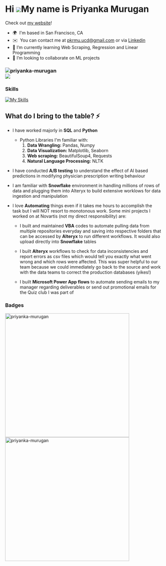 Hi ![](https://user-images.githubusercontent.com/18350557/176309783-0785949b-9127-417c-8b55-ab5a4333674e.gif)My name is Priyanka Murugan 
========================================================================================================================================

Check out [my website](https://priyanka-murugan.github.io/)!

*   🌍  I'm based in San Francisco, CA
*   ✉️  You can contact me at [pkrmu.ucd@gmail.com](mailto:pkrmu.ucd@gmail.com) or via [Linkedin](https://www.linkedin.com/in/priyanka-murugan/)
*   🌱  I’m currently learning Web Scraping, Regression and Linear Programming
*   🤝  I’m looking to collaborate on ML projects



<h3 align="left"><img src="https://komarev.com/ghpvc/?username=priyanka-murugan" alt="priyanka-murugan"> <br> <a href="https://hits.seeyoufarm.com"><img src="https://hits.seeyoufarm.com/api/count/incr/badge.svg?url=https%3A%2F%2Fpriyanka-murugan.github.io&count_bg=%2379C83D&title_bg=%23555555&icon=&icon_color=%23E7E7E7&title=hits&edge_flat=false"/></a> </h3>

### Skills 
<!-- <p align="left">
<a href="https://www.python.org/" target="_blank" rel="noreferrer"><img src="https://raw.githubusercontent.com/danielcranney/readme-generator/main/public/icons/skills/python-colored.svg" width="36" height="36" alt="Python" /></a>
<a href="https://www.mysql.com/" target="_blank" rel="noreferrer"><img src="https://raw.githubusercontent.com/danielcranney/readme-generator/main/public/icons/skills/mysql-colored.svg" width="36" height="36" alt="MySQL" /></a>
<a href="https://flask.palletsprojects.com/en/2.0.x/" target="_blank" rel="noreferrer"><img src="https://raw.githubusercontent.com/danielcranney/readme-generator/main/public/icons/skills/flask-colored.svg" width="36" height="36" alt="Flask" /></a>
<a href="https://www.adobe.com/uk/products/photoshop.html" target="_blank" rel="noreferrer"><img src="https://raw.githubusercontent.com/danielcranney/readme-generator/main/public/icons/skills/photoshop-colored.svg" width="36" height="36" alt="Photoshop" /></a>
<a href="adobe.com/uk/products/illustrator.html" target="_blank" rel="noreferrer"><img src="https://raw.githubusercontent.com/danielcranney/readme-generator/main/public/icons/skills/illustrator-colored.svg" width="36" height="36" alt="Illustrator" /></a>
</p> -->

[![My Skills](https://skillicons.dev/icons?i=py,r,gcp,flask,mysql,mongodb,regex,selenium,sqlite)](https://skillicons.dev)
                    
                      


<!-- ## Background 💬

I have a **Bachelor of Technology** degree in **Metallurgical and Materials Engineering** from **Visvesvaraya National Institute of Technology, Nagpur (India).** During my time there, I extensively worked on Materials Science research related to various topics right from Magnesium Alloys for Aerospace applications to Biomass derived Super-Capacitors. My work at **National University of Singapore** even resulted in a ***paper at a leading publication in my research field***. I learnt that everything ultimately comes down to the Structure-Property-Processing relationship which means that the same material could be structured in different ways and for different applications. Curious to work on ways we could model materials to accelerate property prediction, I dwelled deeper into ***machine learning*** and realised that I was more curious about this field and wanted to move beyond my undergraduate major. 

## Professional Experience 🔭

Quick to pivot into ML and Analytics and get my hands dirty, I started working as a **Business Analyst at Novartis** right after graduation. The span of 2 exciting years cemented my interest in understanding how data drove insights. I have worked majorly on ***anaytics*** related to ***effectiveness of marketing campaigns for brands catering to the US and Switzerland.*** I was promoted within a year and have received multiple performance based rewards for my contribution. Due to which I was given the opportunity to lead the Analytics and Operations team of 5 (I was the youngest in the team!) of one of the marquee projects at Novartis called the Next-Gen Engagement where I was the direct point of contact with our client.
 -->
## What do I bring to the table? ⚡

- I have worked majorly in **SQL** and **Python** 
  - Python Libraries I'm familiar with:
      1. **Data Wrangling:** Pandas, Numpy
      2. **Data Visualization:** Matplotlib, Seaborn
      3. **Web scraping:** BeautifulSoup4, Requests
      4. **Natural Language Processing:** NLTK

- I have conducted **A/B testing** to understand the effect of AI based predictions in modifying physician prescription writing behaviour

- I am familiar with **Snowflake** environment in handling millions of rows of data and plugging them into Alteryx to build extensive worklows for data ingestion and manipulation

- I love **Automating** things even if it takes me hours to accomplish the task but I will NOT resort to monotonous work. Some mini projects I worked on at Novartis (not my direct responsibility) are:

    - I built and maintained **VBA** codes to automate pulling data from multiple repositories everyday and saving into respective folders that can be accessed by **Alteryx** to run different workflows. It would also upload directly into **Snowflake** tables
    
    - I built **Alteryx** workflows to check for data inconsistencies and report errors as csv files which would tell you exactly what went wrong and which rows were affected. This was super helpful to our team because we could immediately go back to the source and work with the data teams to correct the production databases (yikes!)
    
    - I built **Microsoft Power App flows** to automate sending emails to my manager regarding deliverables or send out promotional emails for the Quiz club I was part of
 
 
 
### Badges

<!--<b>My GitHub Stats</b>

<a href="http://www.github.com/priyanka-murugan"><img src="https://github-readme-stats.vercel.app/api?username=priyanka-murugan&show_icons=true&hide=&count_private=true&title_color=0891b2&text_color=ffffff&icon_color=0891b2&bg_color=1c1917&hide_border=true&show_icons=true" alt="Priyanka's GitHub stats" /></a>

<a href="http://www.github.com/priyanka-murugan"><img src="https://github-readme-streak-stats.herokuapp.com/?user=priyanka-murugan&stroke=ffffff&background=1c1917&ring=0891b2&fire=0891b2&currStreakNum=ffffff&currStreakLabel=0891b2&sideNums=ffffff&sideLabels=ffffff&dates=ffffff&hide_border=true" /></a> -->

<div >
    <img align="left" src="https://github-readme-stats.vercel.app/api?username=priyanka-murugan&count_private=true&show_icons=true&layout=compact&theme=buefy" width="400px" alt="priyanka-murugan">
    &nbsp;&nbsp;
    &nbsp;&nbsp;
    <img align="center" src="https://github-readme-streak-stats.herokuapp.com/?user=priyanka-murugan&count_private=true&show_icons=true&layout=compact&theme=buefy" width="400px" alt="priyanka-murugan">
</div>
